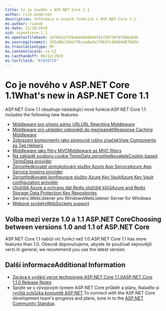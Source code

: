 ```yaml
---
title: Co je nového v ASP.NET Core 1.1
author: rick-anderson
description: Informace o nových funkcích v ASP.NET Core 1.1.
ms.author: riande
ms.date: 12/18/2018
uid: aspnetcore-1.1
ms.openlocfilehash: 167842a7376a6bb0a88e6f41159730f076bb2bdb
ms.sourcegitcommit: 335a88c1b6e7f0caa8a3a27db57c56664d676d34
ms.translationtype: MT
ms.contentlocale: cs-CZ
ms.lasthandoff: 06/12/2019
ms.locfileid: "67034715"
---
```

# <a name="whats-new-in-aspnet-core-11"></a><span data-ttu-id="bd448-103">Co je nového v ASP.NET Core 1.1</span><span class="sxs-lookup"><span data-stu-id="bd448-103">What's new in ASP.NET Core 1.1</span></span>

<span data-ttu-id="bd448-104">ASP.NET Core 1.1 obsahuje následující nové funkce:</span><span class="sxs-lookup"><span data-stu-id="bd448-104">ASP.NET Core 1.1 includes the following new features:</span></span>

- [<span data-ttu-id="bd448-105">Middleware pro přepis adres URL</span><span class="sxs-lookup"><span data-stu-id="bd448-105">URL Rewriting Middleware</span></span>](xref:fundamentals/url-rewriting)
- [<span data-ttu-id="bd448-106">Middleware pro ukládání odpovědí do mezipaměti</span><span class="sxs-lookup"><span data-stu-id="bd448-106">Response Caching Middleware</span></span>](xref:performance/caching/middleware)
- [<span data-ttu-id="bd448-107">Zobrazení komponenty jako pomocné rutiny značek</span><span class="sxs-lookup"><span data-stu-id="bd448-107">View Components as Tag Helpers</span></span>](xref:mvc/views/view-components#invoking-a-view-component-as-a-tag-helper)
- [<span data-ttu-id="bd448-108">Middleware jako filtry MVC</span><span class="sxs-lookup"><span data-stu-id="bd448-108">Middleware as MVC filters</span></span>](xref:mvc/controllers/filters#using-middleware-in-the-filter-pipeline)
- [<span data-ttu-id="bd448-109">Na základě souboru cookie TempData zprostředkovatele</span><span class="sxs-lookup"><span data-stu-id="bd448-109">Cookie-based TempData provider</span></span>](xref:fundamentals/app-state#tempdata)
- [<span data-ttu-id="bd448-110">Zprostředkovatel protokolování služby Azure App Service</span><span class="sxs-lookup"><span data-stu-id="bd448-110">Azure App Service logging provider</span></span>](xref:fundamentals/logging/index#azure-app-service-provider)
- [<span data-ttu-id="bd448-111">Zprostředkovatel konfigurace služby Azure Key Vault</span><span class="sxs-lookup"><span data-stu-id="bd448-111">Azure Key Vault configuration provider</span></span>](xref:security/key-vault-configuration)
- [<span data-ttu-id="bd448-112">Úložiště Azure a ochranu dat Redis úložiště klíčů</span><span class="sxs-lookup"><span data-stu-id="bd448-112">Azure and Redis Storage Data Protection Key Repositories</span></span>](xref:security/data-protection/implementation/key-storage-providers)
- <span data-ttu-id="bd448-113">Serveru WebListener pro Windows</span><span class="sxs-lookup"><span data-stu-id="bd448-113">WebListener Server for Windows</span></span>
- [<span data-ttu-id="bd448-114">Webové sockety</span><span class="sxs-lookup"><span data-stu-id="bd448-114">WebSockets support</span></span>](xref:fundamentals/websockets)

## <a name="choosing-between-versions-10-and-11-of-aspnet-core"></a><span data-ttu-id="bd448-115">Volba mezi verze 1.0 a 1.1 ASP.NET Core</span><span class="sxs-lookup"><span data-stu-id="bd448-115">Choosing between versions 1.0 and 1.1 of ASP.NET Core</span></span>

<span data-ttu-id="bd448-116">ASP.NET Core 1.1 nabízí víc funkcí než 1.0.</span><span class="sxs-lookup"><span data-stu-id="bd448-116">ASP.NET Core 1.1 has more features than 1.0.</span></span> <span data-ttu-id="bd448-117">Obecně doporučujeme, abyste že používali nejnovější verzi.</span><span class="sxs-lookup"><span data-stu-id="bd448-117">In general, we recommend you use the latest version.</span></span>

## <a name="additional-information"></a><span data-ttu-id="bd448-118">Další informace</span><span class="sxs-lookup"><span data-stu-id="bd448-118">Additional Information</span></span>

- [<span data-ttu-id="bd448-119">Zpráva k vydání verze technologie ASP.NET Core 1.1.0</span><span class="sxs-lookup"><span data-stu-id="bd448-119">ASP.NET Core 1.1.0 Release Notes</span></span>](https://github.com/aspnet/Home/releases/tag/1.1.0)
- <span data-ttu-id="bd448-120">Spojte se s vývojovým týmem ASP.NET Core průběh a plány, Nalaďte si [rychlá schůzka komunitě ASP.NET](https://live.asp.net/).</span><span class="sxs-lookup"><span data-stu-id="bd448-120">To connect with the ASP.NET Core development team's progress and plans, tune in to the [ASP.NET Community Standup](https://live.asp.net/).</span></span>

